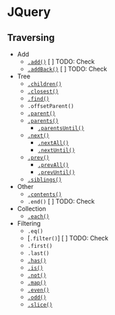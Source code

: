 # JQuery
## Traversing
- Add
    - [`.add()`](jq-add.html) [ ] TODO: Check
    - [`.addBack()`](jq-add-back.html) [ ] TODO: Check
- Tree 
    - [`.children()`](jq-children.html)
    - [`.closest()`](jq-closest.html)
    - [`.find()`](jq-find.html)
    - `.offsetParent()`
    - [`.parent()`](../selector/jq-select-parent.html)
    - [`.parents()`](jq-parents.html)
        - [`.parentsUntil()`](jq-parents.html)
    - [`.next()`](jq-next.html)
        - [`.nextAll()`](jq-next.html)
        - [`.nextUntil()`](jq-next-until.html)
    - [`.prev()`](jq-next.html)
        - [`.prevAll()`](jq-next.html)
        - [`.prevUntil()`](jq-next-until.html)
    - [`.siblings()`](jq-siblings.html)
- Other
    - [`.contents()`](jq-contents.html)
    - `.end()` [ ] TODO: Check
- Collection
    - [`.each()`](jq-children.html)
- Filtering
    - `.eq()`
    - [`.filter()`] [ ] TODO: Check
    - `.first()`
    - `.last()`
    - [`.has()`](jq-has.html)
    - [`.is()`](jq-is.html)
    - [`.not()`](jq-not.html)
    - [`.map()`](jq-map.html)
    - [`.even()`](jq-even.html)
    - [`.odd()`](jq-even.html)
    - [`.slice()`](jq-slice.html)